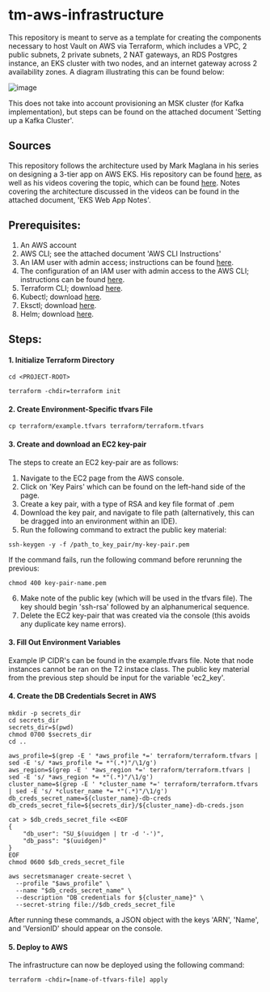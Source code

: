 # tm-aws-infrastructure
This repository is meant to serve as a template for creating the components necessary to host Vault on AWS via Terraform, which includes a VPC, 2 public subnets, 2 private subnets, 2 NAT gateways, an RDS Postgres instance, an EKS cluster with two nodes, and an internet gateway across 2 availability zones. A diagram illustrating this can be found below:

![image](https://user-images.githubusercontent.com/119435702/211435286-1959b993-4f4a-41ae-81fc-2fd336a25b68.jpeg)

This does not take into account provisioning an MSK cluster (for Kafka implementation), but steps can be found on the attached document 'Setting up a Kafka Cluster'.

## Sources

This repository follows the architecture used by Mark Maglana in his series on designing a 3-tier app on AWS EKS. His repository can be found [here](https://github.com/relaxdiego/system-design), as well as his videos covering the topic, which can be found [here](https://relaxdiego.com/2021/07/system-design-webapp-on-aws.html). Notes covering the architecture discussed in the videos can be found in the attached document, 'EKS Web App Notes'.

## Prerequisites: 
1. An AWS account 
2. AWS CLI; see the attached document 'AWS CLI Instructions'
3. An IAM user with admin access; instructions can be found [here](https://dev.to/aws-builders/creating-your-first-iam-admin-user-and-user-group-in-your-aws-account-machine-learning-part-1-3cne).
4. The configuration of an IAM user with admin access to the AWS CLI; instructions can be found [here](https://docs.aws.amazon.com/cli/latest/userguide/cli-configure-files.html).
5. Terraform CLI; download [here](https://developer.hashicorp.com/terraform/downloads).
6. Kubectl; download [here](https://kubernetes.io/docs/tasks/tools/#kubectl).
7. Eksctl; download [here](https://docs.aws.amazon.com/eks/latest/userguide/eksctl.html).
8. Helm; download [here](https://helm.sh/docs/intro/install/).

## Steps:

#### 1. Initialize Terraform Directory
```
cd <PROJECT-ROOT>

terraform -chdir=terraform init
```

#### 2. Create Environment-Specific tfvars File
```
cp terraform/example.tfvars terraform/terraform.tfvars
```

#### 3. Create and download an EC2 key-pair 
The steps to create an EC2 key-pair are as follows:
1. Navigate to the EC2 page from the AWS console.
2. Click on 'Key Pairs' which can be found on the left-hand side of the page.
3. Create a key pair, with a type of RSA and key file format of .pem
4. Download the key pair, and navigate to file path (alternatively, this can be dragged into an environment within an IDE).
5. Run the following command to extract the public key material:
``` 
ssh-keygen -y -f /path_to_key_pair/my-key-pair.pem
```
If the command fails, run the following command before rerunning the previous:
```
chmod 400 key-pair-name.pem
```
6. Make note of the public key (which will be used in the tfvars file). The key should begin 'ssh-rsa' followed by an alphanumerical sequence.
7. Delete the EC2 key-pair that was created via the console (this avoids any duplicate key name errors).

#### 3. Fill Out Environment Variables
Example IP CIDR's can be found in the example.tfvars file. Note that node instances cannot be ran on the T2 instace class. The public key material from the previous step should be input for the variable 'ec2_key'. 

#### 4. Create the DB Credentials Secret in AWS
```
mkdir -p secrets_dir
cd secrets_dir
secrets_dir=$(pwd)
chmod 0700 $secrets_dir
cd ..

aws_profile=$(grep -E ' *aws_profile *=' terraform/terraform.tfvars | sed -E 's/ *aws_profile *= *"(.*)"/\1/g')
aws_region=$(grep -E ' *aws_region *=' terraform/terraform.tfvars | sed -E 's/ *aws_region *= *"(.*)"/\1/g')
cluster_name=$(grep -E ' *cluster_name *=' terraform/terraform.tfvars | sed -E 's/ *cluster_name *= *"(.*)"/\1/g')
db_creds_secret_name=${cluster_name}-db-creds
db_creds_secret_file=${secrets_dir}/${cluster_name}-db-creds.json

cat > $db_creds_secret_file <<EOF
{
    "db_user": "SU_$(uuidgen | tr -d '-')",
    "db_pass": "$(uuidgen)"
}
EOF
chmod 0600 $db_creds_secret_file

aws secretsmanager create-secret \
  --profile "$aws_profile" \
  --name "$db_creds_secret_name" \
  --description "DB credentials for ${cluster_name}" \
  --secret-string file://$db_creds_secret_file
```

After running these commands, a JSON object with the keys 'ARN', 'Name', and 'VersionID' should appear on the console.

#### 5. Deploy to AWS 
The infrastructure can now be deployed using the following command:
```
terraform -chdir=[name-of-tfvars-file] apply
```
